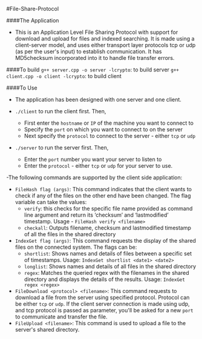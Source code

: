 #File-Share-Protocol

####The Application
- This is an Application Level File Sharing Protocol with support for download and upload for files and indexed searching. It is made using a client-server model, and uses either transport layer protocols tcp or udp (as per the user's input) to establish communication. It has MD5checksum incorporated into it to handle file transfer errors.

####To build
`g++ server.cpp -o server -lcrypto`: to build server
`g++ client.cpp -o client -lcrypto`: to build client

####To Use
- The application has been designed with one server and one client.
- `./client` to run the client first. Then,
  - First enter the `hostname` or `IP` of the machine you want to connect to
  - Specify the `port` on which you want to connect to on the server
  - Next specify the `protocol` to connect to the server - either `tcp` or `udp`

- `./server` to run the server first. Then,
  - Enter the `port` number you want your server to listen to
  - Enter the `protocol` - either `tcp` or `udp` for your server to use.

-The following commands are supported by the client side application:
- `FileHash flag (args)`: This command indicates that the client wants to check if any of the files on the other end have been changed. The flag variable can take the values:
  - `verify`: this checks for the specific file name provided as command line argument and return its ‘checksum’ and ‘lastmodified’ timestamp. Usage - `FileHash verify <filename>`
  - `checkall`: Outputs filename, checksum and lastmodified timestamp of all the files in the shared directory
- `IndexGet flag (args)`: This command requests the display of the shared files on the connected system. The flags can be:
  - `shortlist`: Shows names and details of files between a specific set of timestamps. Usage: `IndexGet shortlist <date1> <date2>`
  - `longlist`: Shows names and details of all files in the shared directory
  - `regex`: Matches the queried regex with the filenames in the shared directory and displays the details of the results. Usage: `IndexGet regex <regex>`
- `FileDownload <protocol> <filename>`: This command requests to download a file from the server using specified protocol. Protocol can be either `tcp` or `udp`. If the client server connection is made using udp, and tcp protocol is passed as parameter, you'll be asked for a new `port` to communicate and transfer the file.
- `FileUpload <filename>`: This command is used to upload a file to the server's shared directory.